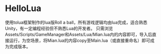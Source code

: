 # HelloLua
使用tolua框架制作的lua版Roll a ball，所有游戏逻辑均由lua完成，适合熟悉Unity，有一定编程经验但不熟悉Lua的开发者。
只需浏览Assets/Scripts/GameManager和Assets/Lua/Mian.lua内的内容即可，导入后直接运行，为空场景，将Mian.lua的内容copy至Main.lua（或直接重命名）即可成为完成版本。
